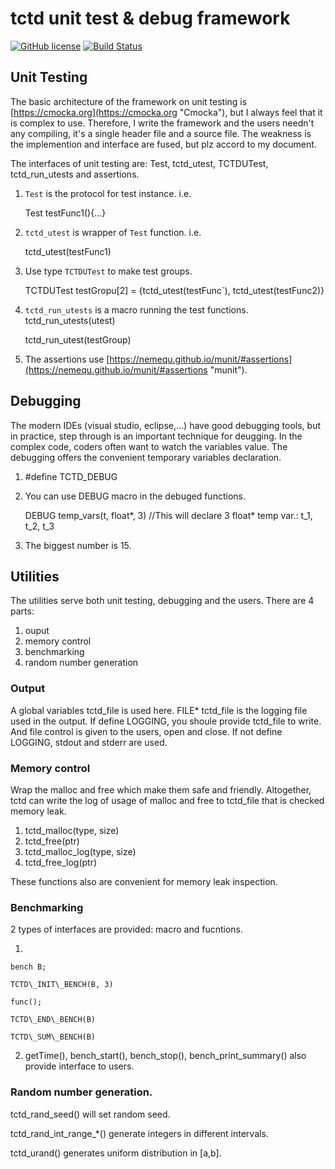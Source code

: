 # tctd unit test & debug framework

[![GitHub license](http://7xs6jl.com1.z0.glb.clouddn.com/svgapache2.svg)](./LICENSE)
[![Build Status](https://travis-ci.org/foowaa/tctd.svg?branch=master)](https://travis-ci.org/foowaa/tctd)

## Unit Testing
The basic architecture of the framework on unit testing is [https://cmocka.org](https://cmocka.org "Cmocka"), but I always feel that it is complex to use. Therefore, I write the framework and the users needn't any compiling, it's a single header file and a source file. The weakness is the implemention and interface are fused, but plz accord to my document. 

The interfaces of unit testing are: Test, tctd\_utest, TCTDUTest, tctd\_run\_utests and assertions.

1. `Test` is the protocol for test instance. i.e.
	
	Test testFunc1(){...}

2. `tctd_utest` is wrapper of `Test` function. i.e.

	tctd_utest(testFunc1) 

3. Use type `TCTDUTest` to make test groups.

	TCTDUTest testGropu[2] = {tctd_utest(testFunc`), tctd_utest(testFunc2)}

4. `tctd_run_utests` is a macro running the test functions. tctd\_run\_utests(utest)

	tctd_run_utest(testGroup)

5. The assertions use [https://nemequ.github.io/munit/#assertions](https://nemequ.github.io/munit/#assertions "munit").


## Debugging
The modern IDEs (visual studio, eclipse,...) have good debugging tools, but in practice, step through is an important technique for deugging. In the complex code, coders often want to watch the variables value. The debugging offers the convenient temporary variables declaration.

1. #define TCTD_DEBUG
2. You can use DEBUG macro in the debuged functions.

	DEBUG temp_vars(t, float*, 3) 
	//This will declare 3 float* temp var.: t_1, t_2, t_3

3. The biggest number is 15.

## Utilities
The utilities serve both unit testing, debugging and the users. There are 4 parts:

1. ouput
2. memory control
3. benchmarking
4. random number generation

### Output
A global variables tctd_file is used here. FILE* tctd_file is the logging file used in the output. If define LOGGING, you shoule provide tctd_file to write. And file control is given to the users, open and close. If not define LOGGING, stdout and stderr are used.

### Memory control
Wrap the malloc and free which make them safe and friendly. Altogether, tctd can write the log of usage of malloc and free to tctd_file that is checked memory leak.

1.  tctd_malloc(type, size)
2.  tctd_free(ptr)
3.  tctd_malloc_log(type, size)
4.  tctd_free_log(ptr)

These functions also are convenient for memory leak inspection.
### Benchmarking
2 types of interfaces are provided: macro and fucntions.

1. 

	bench B;

	TCTD\_INIT\_BENCH(B, 3)

	func();

	TCTD\_END\_BENCH(B)

	TCTD\_SUM\_BENCH(B)

2. getTime(), bench_start(), bench_stop(), bench_print_summary() also provide interface to users.


### Random number generation.
tctd_rand_seed() will set random seed.

tctd_rand_int_range_*() generate integers in different intervals.

tctd_urand() generates uniform distribution in [a,b].
